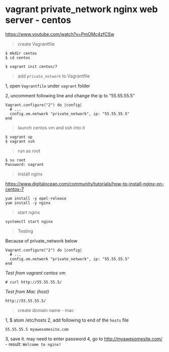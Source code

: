 # vagrant private_network nginx web server - centos

https://www.youtube.com/watch?v=PmOMc4zfCSw

> create Vagrantfile

```
$ mkdir centos
$ cd centos

$ vagrant init centos/7
```

> add `private_network` to Vagrantfile

1, open `Vagrantfile` under `vagrant` folder

2, uncomment following line and change the ip to "55.55.55.5"

```
Vagrant.configure("2") do |config|
  # ...
  config.vm.network "private_network", ip: "55.55.55.5"
end
```

> launch centos vm and ssh into it

```
$ vagrant up
$ vagrant ssh
```

> run as root

```
$ su root
Password: vagrant
```

> install nginx

https://www.digitalocean.com/community/tutorials/how-to-install-nginx-on-centos-7

```
yum install -y epel-release
yum install -y nginx
```

> start nginx

```
systemctl start nginx
```

> Testing

Because of private_network below

```
Vagrant.configure("2") do |config|
  # ...
  config.vm.network "private_network", ip: "55.55.55.5"
end
```

*Test from vagrant centos vm*

```
# curl http://55.55.55.5/
```

*Test from Mac (host)*

```
http://55.55.55.5/
```

> create domain name - mac

1, $ atom /etc/hosts
2, add following to end of the `hosts` file
```
55.55.55.5 myawesomesite.com
```
3, save it. may need to enter password
4, go to http://myawesomesite.com/ - result: `Welcome to nginx!`
